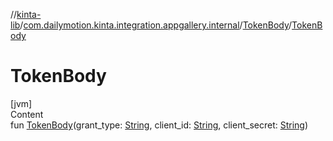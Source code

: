 //[kinta-lib](../../../index.md)/[com.dailymotion.kinta.integration.appgallery.internal](../index.md)/[TokenBody](index.md)/[TokenBody](-token-body.md)



# TokenBody  
[jvm]  
Content  
fun [TokenBody](-token-body.md)(grant_type: [String](https://kotlinlang.org/api/latest/jvm/stdlib/kotlin/-string/index.html), client_id: [String](https://kotlinlang.org/api/latest/jvm/stdlib/kotlin/-string/index.html), client_secret: [String](https://kotlinlang.org/api/latest/jvm/stdlib/kotlin/-string/index.html))  



